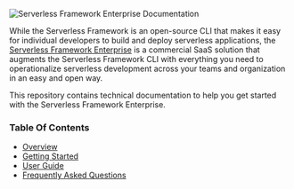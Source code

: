 ![Serverless Framework Enterprise Documentation](https://s3.amazonaws.com/assets.github.serverless/readme-serverless-enterprise-documentation-3.png)

While the Serverless Framework is an open-source CLI that makes it easy for individual developers to build and deploy serverless applications, the [Serverless Framework Enterprise](https://dashboard.serverless.com/) is a commercial SaaS solution that augments the Serverless Framework CLI with everything you need to operationalize serverless development across your teams and organization in an easy and open way.

This repository contains technical documentation to help you get started with the Serverless Framework Enterprise.

### Table Of Contents

* [Overview](./docs/README.md)
* [Getting Started](./docs/getting-started.md)
* [User Guide](./docs/dashboard-user-guide.md)
* [Frequently Asked Questions](./docs/faq.md)

